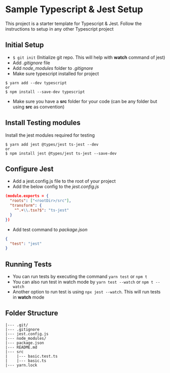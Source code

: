 # Sample Typescript & Jest Setup

This project is a starter template for Typescript & Jest. Follow the instructions to setup in any other Typescript project

## Initial Setup

- `$ git init` (Initialize git repo. This will help with **watch** command of jest)
- Add _.gitignore_ file
- Add _node_modules_ folder to _.gitignore_
- Make sure typescript installed for project

```shell
$ yarn add --dev typescript
or
$ npm install --save-dev typescript
```

- Make sure you have a **src** folder for your code (can be any folder but using **src** as convention)

## Install Testing modules

Install the jest modules required for testing

```shell
$ yarn add jest @types/jest ts-jest --dev
or
$ npm install jest @types/jest ts-jest --save-dev
```

## Configure Jest

- Add a jest.config.js file to the root of your project
- Add the below config to the _jest.config.js_

```json
(module.exports = {
  "roots": ["<rootDir>/src"],
  "transform": {
    "^.+\\.tsx?$": "ts-jest"
  }
})
```

- Add test command to _package.json_

```json
{
  "test": "jest"
}
```

## Running Tests

- You can run tests by executing the command `yarn test` or `npm t`
- You can also run test in watch mode by `yarn test --watch` or `npm t --watch`
- Another option to run test is using `npx jest --watch`. This will run tests in **watch** mode

## Folder Structure

```text
|--- .git/
|--- .gitignore
|--- jest.config.js
|--- node_modules/
|--- package.json
|--- README.md
|--- src
|    |--- basic.test.ts
|    |--- basic.ts
|--- yarn.lock
```
